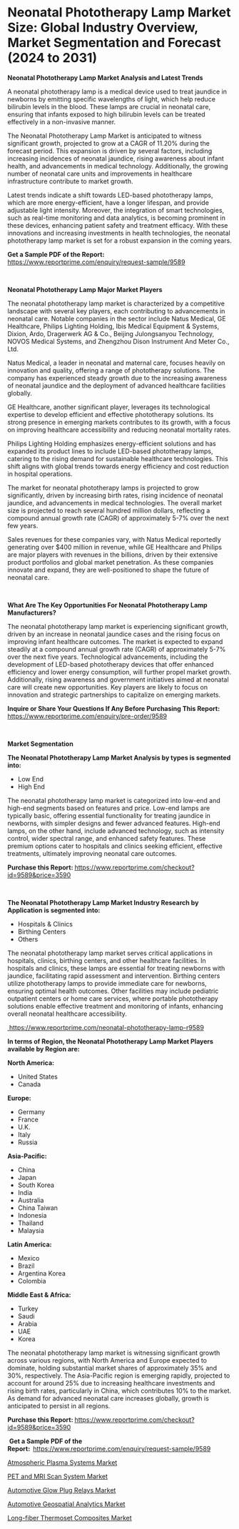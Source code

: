 <p><h1>Neonatal Phototherapy Lamp Market Size: Global Industry Overview, Market Segmentation and Forecast (2024 to 2031)</h1></p><p><strong>Neonatal Phototherapy Lamp Market Analysis and Latest Trends</strong></p>
<p><p>A neonatal phototherapy lamp is a medical device used to treat jaundice in newborns by emitting specific wavelengths of light, which help reduce bilirubin levels in the blood. These lamps are crucial in neonatal care, ensuring that infants exposed to high bilirubin levels can be treated effectively in a non-invasive manner.</p><p>The Neonatal Phototherapy Lamp Market is anticipated to witness significant growth, projected to grow at a CAGR of 11.20% during the forecast period. This expansion is driven by several factors, including increasing incidences of neonatal jaundice, rising awareness about infant health, and advancements in medical technology. Additionally, the growing number of neonatal care units and improvements in healthcare infrastructure contribute to market growth.</p><p>Latest trends indicate a shift towards LED-based phototherapy lamps, which are more energy-efficient, have a longer lifespan, and provide adjustable light intensity. Moreover, the integration of smart technologies, such as real-time monitoring and data analytics, is becoming prominent in these devices, enhancing patient safety and treatment efficacy. With these innovations and increasing investments in health technologies, the neonatal phototherapy lamp market is set for a robust expansion in the coming years.</p></p>
<p><strong>Get a Sample PDF of the Report:&nbsp;</strong> <a href="https://www.reportprime.com/enquiry/request-sample/9589">https://www.reportprime.com/enquiry/request-sample/9589</a></p>
<p>&nbsp;</p>
<p><strong>Neonatal Phototherapy Lamp Major Market Players</strong></p>
<p><p>The neonatal phototherapy lamp market is characterized by a competitive landscape with several key players, each contributing to advancements in neonatal care. Notable companies in the sector include Natus Medical, GE Healthcare, Philips Lighting Holding, Ibis Medical Equipment & Systems, Dixion, Ardo, Dragerwerk AG & Co., Beijing Julongsanyou Technology, NOVOS Medical Systems, and Zhengzhou Dison Instrument And Meter Co., Ltd.</p><p>Natus Medical, a leader in neonatal and maternal care, focuses heavily on innovation and quality, offering a range of phototherapy solutions. The company has experienced steady growth due to the increasing awareness of neonatal jaundice and the deployment of advanced healthcare facilities globally. </p><p>GE Healthcare, another significant player, leverages its technological expertise to develop efficient and effective phototherapy solutions. Its strong presence in emerging markets contributes to its growth, with a focus on improving healthcare accessibility and reducing neonatal mortality rates.</p><p>Philips Lighting Holding emphasizes energy-efficient solutions and has expanded its product lines to include LED-based phototherapy lamps, catering to the rising demand for sustainable healthcare technologies. This shift aligns with global trends towards energy efficiency and cost reduction in hospital operations.</p><p>The market for neonatal phototherapy lamps is projected to grow significantly, driven by increasing birth rates, rising incidence of neonatal jaundice, and advancements in medical technologies. The overall market size is projected to reach several hundred million dollars, reflecting a compound annual growth rate (CAGR) of approximately 5-7% over the next few years.</p><p>Sales revenues for these companies vary, with Natus Medical reportedly generating over $400 million in revenue, while GE Healthcare and Philips are major players with revenues in the billions, driven by their extensive product portfolios and global market penetration. As these companies innovate and expand, they are well-positioned to shape the future of neonatal care.</p></p>
<p>&nbsp;</p>
<p><strong>What Are The Key Opportunities For Neonatal Phototherapy Lamp Manufacturers?</strong></p>
<p><p>The neonatal phototherapy lamp market is experiencing significant growth, driven by an increase in neonatal jaundice cases and the rising focus on improving infant healthcare outcomes. The market is expected to expand steadily at a compound annual growth rate (CAGR) of approximately 5-7% over the next five years. Technological advancements, including the development of LED-based phototherapy devices that offer enhanced efficiency and lower energy consumption, will further propel market growth. Additionally, rising awareness and government initiatives aimed at neonatal care will create new opportunities. Key players are likely to focus on innovation and strategic partnerships to capitalize on emerging markets.</p></p>
<p><strong>Inquire or Share Your Questions If Any Before Purchasing This Report:</strong> <a href="https://www.reportprime.com/enquiry/pre-order/9589">https://www.reportprime.com/enquiry/pre-order/9589</a></p>
<p>&nbsp;</p>
<p><strong>Market Segmentation</strong></p>
<p><strong>The Neonatal Phototherapy Lamp Market Analysis by types is segmented into:</strong></p>
<p><ul><li>Low End</li><li>High End</li></ul></p>
<p><p>The neonatal phototherapy lamp market is categorized into low-end and high-end segments based on features and price. Low-end lamps are typically basic, offering essential functionality for treating jaundice in newborns, with simpler designs and fewer advanced features. High-end lamps, on the other hand, include advanced technology, such as intensity control, wider spectral range, and enhanced safety features. These premium options cater to hospitals and clinics seeking efficient, effective treatments, ultimately improving neonatal care outcomes.</p></p>
<p><strong>Purchase this Report:&nbsp;</strong><a href="https://www.reportprime.com/checkout?id=9589&price=3590">https://www.reportprime.com/checkout?id=9589&price=3590</a></p>
<p>&nbsp;</p>
<p><strong>The Neonatal Phototherapy Lamp Market Industry Research by Application is segmented into:</strong></p>
<p><ul><li>Hospitals & Clinics</li><li>Birthing Centers</li><li>Others</li></ul></p>
<p><p>The neonatal phototherapy lamp market serves critical applications in hospitals, clinics, birthing centers, and other healthcare facilities. In hospitals and clinics, these lamps are essential for treating newborns with jaundice, facilitating rapid assessment and intervention. Birthing centers utilize phototherapy lamps to provide immediate care for newborns, ensuring optimal health outcomes. Other facilities may include pediatric outpatient centers or home care services, where portable phototherapy solutions enable effective treatment and monitoring of infants, enhancing overall neonatal healthcare accessibility.</p></p>
<p><a href="https://www.reportprime.com/neonatal-phototherapy-lamp-r9589">&nbsp;https://www.reportprime.com/neonatal-phototherapy-lamp-r9589</a></p>
<p><strong>In terms of Region, the Neonatal Phototherapy Lamp Market Players available by Region are:</strong></p>
<p>
    <p> <strong> North America: </strong>
        <ul>
            <li>United States</li>
            <li>Canada</li>
        </ul>
        </p> 
    <p> <strong> Europe: </strong>
        <ul>
            <li>Germany</li>
            <li>France</li>
            <li>U.K.</li>
            <li>Italy</li>
            <li>Russia</li>
        </ul>
        </p> 
    <p> <strong> Asia-Pacific: </strong>
        <ul>
            <li>China</li>
            <li>Japan</li>
            <li>South Korea</li>
            <li>India</li>
            <li>Australia</li>
            <li>China Taiwan</li>
            <li>Indonesia</li>
            <li>Thailand</li>
            <li>Malaysia</li>
        </ul>
        </p> 
    <p> <strong> Latin America: </strong>
        <ul>
            <li>Mexico</li>
            <li>Brazil</li>
            <li>Argentina Korea</li>
            <li>Colombia</li>
        </ul>
        </p> 
    <p> <strong> Middle East & Africa: </strong>
        <ul>
            <li>Turkey</li>
            <li>Saudi</li>
            <li>Arabia</li>
            <li>UAE</li>
            <li>Korea</li>
        </ul>
    </p>
    </p>
<p><p>The neonatal phototherapy lamp market is witnessing significant growth across various regions, with North America and Europe expected to dominate, holding substantial market shares of approximately 35% and 30%, respectively. The Asia-Pacific region is emerging rapidly, projected to account for around 25% due to increasing healthcare investments and rising birth rates, particularly in China, which contributes 10% to the market. As demand for advanced neonatal care increases globally, growth is anticipated to persist in all regions.</p></p>
<p><strong>Purchase this Report: </strong><a href="https://www.reportprime.com/checkout?id=9589&price=3590">https://www.reportprime.com/checkout?id=9589&price=3590</a></p>
<p>&nbsp;<strong>Get a Sample PDF of the Report:&nbsp;&nbsp;</strong><a href="https://www.reportprime.com/enquiry/request-sample/9589">https://www.reportprime.com/enquiry/request-sample/9589</a></p>
<p><strong></strong></p>
<p><p><a href="https://www.linkedin.com/pulse/atmospheric-plasma-systems-market2024-2031-industry-3prsf?trackingId=Y0rXj1v4TiypgWYjoMMkHg%3D%3D">Atmospheric Plasma Systems Market</a></p><p><a href="https://github.com/RickHolmes3/Market-Research-Report-List-6/blob/main/pet-and-mri-scan-system-market.md">PET and MRI Scan System Market</a></p><p><a href="https://issuu.com/reportprime-2/docs/automotive-glow-plug-relays-market-_c2167721208e9e">Automotive Glow Plug Relays Market</a></p><p><a href="https://medium.com/@danieewman5656/the-automotive-geospatial-analytics-market-is-experiencing-higher-than-anticipated-demand-1023717eab6e">Automotive Geospatial Analytics Market</a></p><p><a href="https://medium.com/@danieewman5656/the-long-fiber-thermoset-composites-market-is-experiencing-higher-than-anticipated-demand-0f2ab8dec92d">Long-fiber Thermoset Composites Market</a></p></p>